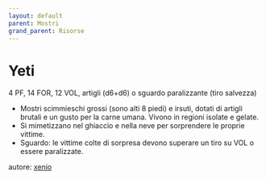 ```yaml
---
layout: default
parent: Mostri
grand_parent: Risorse
---
```


# Yeti
4 PF, 14 FOR, 12 VOL, artigli (d6+d6) o sguardo paralizzante (tiro salvezza)
- Mostri scimmieschi grossi (sono alti 8 piedi) e irsuti, dotati di artigli brutali e un gusto per la carne umana. Vivono in regioni isolate e gelate.
- Si mimetizzano nel ghiaccio e nella neve per sorprendere le proprie vittime.
- Sguardo: le vittime colte di sorpresa devono superare un tiro su VOL o essere paralizzate.

autore: [xenio](https://xenioinabottle.blogspot.com)
